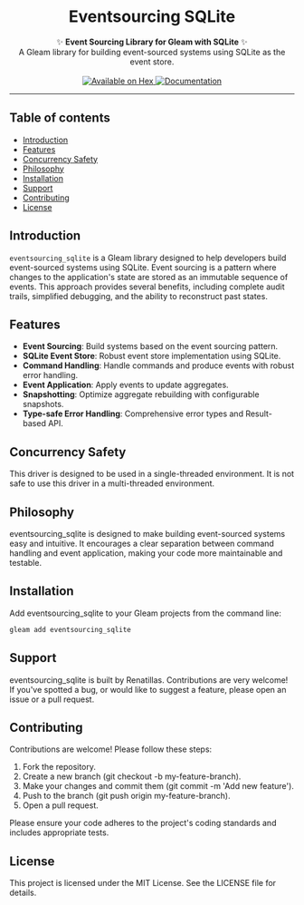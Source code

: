 <h1 align="center">Eventsourcing SQLite</h1>

<div align="center">
  ✨ <strong>Event Sourcing Library for Gleam with SQLite</strong> ✨
</div>

<div align="center">
  A Gleam library for building event-sourced systems using SQLite as the event store.
</div>

<br />

<div align="center">
  <a href="https://hex.pm/packages/eventsourcing_sqlite">
    <img src="https://img.shields.io/hexpm/v/eventsourcing_sqlite" alt="Available on Hex" />
  </a>
  <a href="https://hexdocs.pm/eventsourcing_sqlite">
    <img src="https://img.shields.io/badge/hex-docs-ffaff3" alt="Documentation" />
  </a>
</div>

---

## Table of contents

- [Introduction](#introduction)
- [Features](#features)
- [Concurrency Safety](#concurrency-safety)
- [Philosophy](#philosophy)
- [Installation](#installation)
- [Support](#support)
- [Contributing](#contributing)
- [License](#license)

## Introduction

`eventsourcing_sqlite` is a Gleam library designed to help developers build event-sourced systems using SQLite. Event sourcing is a pattern where changes to the application's state are stored as an immutable sequence of events. This approach provides several benefits, including complete audit trails, simplified debugging, and the ability to reconstruct past states.

## Features

- **Event Sourcing**: Build systems based on the event sourcing pattern.
- **SQLite Event Store**: Robust event store implementation using SQLite.
- **Command Handling**: Handle commands and produce events with robust error handling.
- **Event Application**: Apply events to update aggregates.
- **Snapshotting**: Optimize aggregate rebuilding with configurable snapshots.
- **Type-safe Error Handling**: Comprehensive error types and Result-based API.

## Concurrency Safety

This driver is designed to be used in a single-threaded environment. It is not safe to use this driver in a multi-threaded environment.

## Philosophy

eventsourcing_sqlite is designed to make building event-sourced systems easy and intuitive.
It encourages a clear separation between command handling and event application,
making your code more maintainable and testable.

## Installation

Add eventsourcing_sqlite to your Gleam projects from the command line:

``` sh
gleam add eventsourcing_sqlite
```

## Support

eventsourcing_sqlite is built by Renatillas.
Contributions are very welcome!
If you've spotted a bug, or would like to suggest a feature,
please open an issue or a pull request.

## Contributing

Contributions are welcome! Please follow these steps:

1. Fork the repository.
2. Create a new branch (git checkout -b my-feature-branch).
3. Make your changes and commit them (git commit -m 'Add new feature').
4. Push to the branch (git push origin my-feature-branch).
5. Open a pull request.

Please ensure your code adheres to the project's coding standards and includes appropriate tests.

## License

This project is licensed under the MIT License. See the LICENSE file for details.
